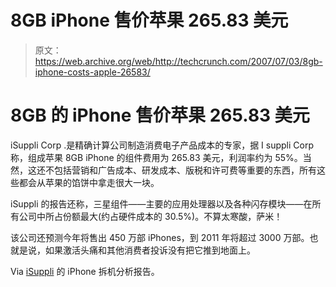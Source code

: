 # 8GB iPhone 售价苹果 265.83 美元

> 原文：<https://web.archive.org/web/http://techcrunch.com/2007/07/03/8gb-iphone-costs-apple-26583/>

# 8GB 的 iPhone 售价苹果 265.83 美元

iSuppli Corp .是精确计算公司制造消费电子产品成本的专家，据 I suppli Corp 称，组成苹果 8GB iPhone 的组件费用为 265.83 美元，利润率约为 55%。当然，这还不包括营销和广告成本、研发成本、版税和许可费等重要的东西，所有这些都会从苹果的馅饼中拿走很大一块。

iSuppli 的报告还称，三星组件——主要的应用处理器以及各种闪存模块——在所有公司中所占份额最大(约占硬件成本的 30.5%)。不算太寒酸，萨米！

该公司还预测今年将售出 450 万部 iPhones，到 2011 年将超过 3000 万部。也就是说，如果激活头痛和其他消费者投诉没有把它推到地面上。

Via [iSuppli](https://web.archive.org/web/20210119125644/http://www.isuppli.com/) 的 iPhone 拆机分析报告。